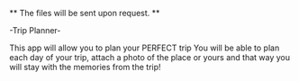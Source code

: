** The files will be sent upon request. **

-Trip Planner-

This app will allow you to plan your PERFECT trip
You will be able to plan each day of your trip, attach a photo of the place or yours and that way you will stay with the memories from the trip!
